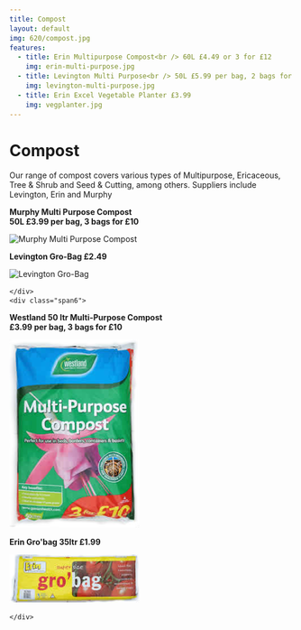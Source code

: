 ```yaml
---
title: Compost
layout: default
img: 620/compost.jpg
features:
  - title: Erin Multipurpose Compost<br /> 60L £4.49 or 3 for £12
    img: erin-multi-purpose.jpg
  - title: Levington Multi Purpose<br /> 50L £5.99 per bag, 2 bags for £10
    img: levington-multi-purpose.jpg
  - title: Erin Excel Vegetable Planter £3.99
    img: vegplanter.jpg
---
```


# Compost

Our range of compost covers various types of Multipurpose, Ericaceous,
Tree & Shrub and Seed & Cutting, among others. Suppliers include
Levington, Erin and Murphy

<div class="row-fluid space-img">
    <div class="span6">

<p><b>Murphy Multi Purpose Compost<br />
50L &pound;3.99 per bag, 3 bags for &pound;10</b></p>

<p><img alt="Murphy Multi Purpose Compost" src="img/murphys.jpg" /></p>

<p><b>Levington Gro-Bag £2.49</b></p>

<p><img alt="Levington Gro-Bag" src="img/levington-grobag.jpg" /></p>

    </div>
    <div class="span6">

<p><b>Westland 50 ltr Multi-Purpose Compost <br /> £3.99 per bag, 3 bags for £10</b></p>

<p><img alt=" Westland 50 ltr Multi-Purpose Compost £3.99 per bag, 3 bags for £10" src="img/westlands.jpg" /></p>

<p><b>Erin Gro'bag 35ltr £1.99</b></p>

<p><img alt="Erin Gro'bag 35ltr £1.99" src="img/erin-grobag.jpg" /></p>


    </div>
</div>
